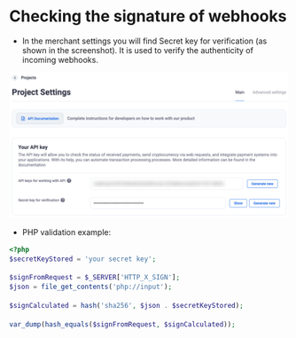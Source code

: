 # Checking the signature of webhooks

- In the merchant settings you will find Secret key for verification (as shown in the screenshot). It is used to verify the authenticity of incoming webhooks.

![creatingDepositWallets.png](../../assets/images/integration/creating-deposit-wallets/creatingDepositWallets.png)


- PHP validation example:

```php
<?php
$secretKeyStored = 'your secret key';

$signFromRequest = $_SERVER['HTTP_X_SIGN'];
$json = file_get_contents('php://input');

$signCalculated = hash('sha256', $json . $secretKeyStored);

var_dump(hash_equals($signFromRequest, $signCalculated));